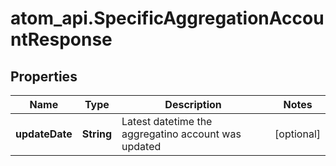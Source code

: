 # atom_api.SpecificAggregationAccountResponse

## Properties
Name | Type | Description | Notes
------------ | ------------- | ------------- | -------------
**updateDate** | **String** | Latest datetime the aggregatino account was updated | [optional] 


